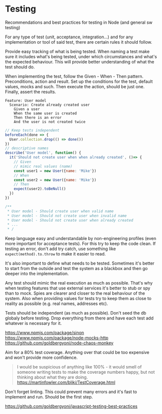 # Testing

Recommendations and best practices for testing in Node (and general sw testing)

For any type of test (unit, acceptance, integration...) and for any implementation or tool of said test, there are certain rules it should follow.

Provide easy tracking of what is being tested. When naming a test make sure it includes what's being tested, under which circumstances and what's the expected behaviour. This will provide better understanding of what the test should do.

When implementing the test, follow the Given - When - Then pattern. Preconditions, action and result. Set up the conditions for the test, default values, mocks and such. Then execute the action, should be just one. Finally, assert the results.

``` gherkin
Feature: User model
  Scenario: Create already created user
    Given a user
    When the same user is created
    Then there is an error
    And the user is not created twice
```

``` js
// Keep tests independent
beforeEach(done => {
  User.collection.drop(() => done())
})
// descriptive names
describe('User model', function() {
  it('Should not create user when when already created', ()=> {
    // Given
    // mimic real values (name)
    const user1 = new User({name: 'Mike'})
    // When
    const user2 = new User({name: 'Mike'})
    // Then
    expect(user2).toBeNull()
  })
})

/**
 * User model - Should create user when valid name
 * User model - Should not create user when invalid name
 * User model - Should not create user when already created
 * ...
 * /
```

Keep language easy and understandable by non-engineering profiles (even more important for acceptance tests). For this try to keep the code clean. If testing an error, don't add try catch, use something like `expect(method).to.throw` to make it easier to read.

It's also important to define what needs to be tested. Sometimes it's better to start from the outside and test the system as a blackbox and then go deeper into the implementation.

Any test should mimic the real execution as much as possible. That's why when testing features that use external services it's better to stub or spy than to mock. Spies are clearer and closer to the real behaviour of the system. Also when providing values for tests try to keep them as close to reality as possible (e.g. real names, addresses etc).

Tests should be independent (as much as possible). Don't seed the db globaly before testing. Drop everything from there and have each test add whatever is necessary for it.

<https://www.npmjs.com/package/sinon>
<https://www.npmjs.com/package/node-mocks-http>
<https://github.com/goldbergyoni/node-chaos-monkey>

Aim for a 80% test coverage. Anything over that could be too expensive and won't provide more confidence.
> I would be suspicious of anything like 100% - it would smell of someone writing tests to make the coverage numbers happy, but not thinking about what they are doing.
<https://martinfowler.com/bliki/TestCoverage.html>

Don't forget linting. This could prevent many errors and it's fast to implement and run. Should be the first step.

<https://github.com/goldbergyoni/javascript-testing-best-practices>
